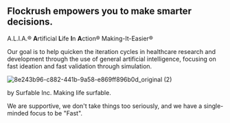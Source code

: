 ## Flockrush empowers you to make smarter decisions.

A.L.I.A.® **A**rtificial **L**ife **I**n **A**ction®
Making-It-Easier® 

Our goal is to help quicken the iteration cycles in healthcare research and development through the use of general artificial intelligence, focusing on fast ideation and fast validation through simulation.

![8e243b96-c882-441b-9a58-e869ff896b0d_original (2)](https://user-images.githubusercontent.com/13509246/205417366-e933e65e-3d1c-4a03-b1ec-784b81df68fb.png)

by Surfable Inc.
Making life surfable.

We are supportive, we don't take things too seriously, and we have a single-minded focus to be "Fast".
